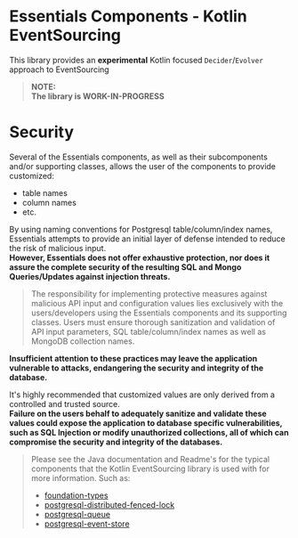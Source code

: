 # Essentials Components - Kotlin EventSourcing

This library provides an **experimental** Kotlin focused `Decider`/`Evolver` approach to EventSourcing

> **NOTE:**  
> **The library is WORK-IN-PROGRESS**


# Security
Several of the Essentials components, as well as their subcomponents and/or supporting classes, allows the user of the components to provide customized:
- table names
- column names
- etc.

By using naming conventions for Postgresql table/column/index names, Essentials attempts to provide an initial layer of defense intended to reduce the risk of malicious input.    
**However, Essentials does not offer exhaustive protection, nor does it assure the complete security of the resulting SQL and Mongo Queries/Updates against injection threats.**
> The responsibility for implementing protective measures against malicious API input and configuration values lies  exclusively with the users/developers using the Essentials components and its supporting classes.
> Users must ensure thorough sanitization and validation of API input parameters,  SQL table/column/index names as well as MongoDB collection names.

**Insufficient attention to these practices may leave the application vulnerable to attacks, endangering the security and integrity of the database.**

It's highly recommended that customized values are only derived from a controlled and trusted source.  
**Failure on the users behalf to adequately sanitize and validate these values could expose the application to database specific vulnerabilities, such as SQL Injection or
modify unauthorized collections, all of which can compromise the security and integrity of the databases.**

> Please see the Java documentation and Readme's for the typical components that the Kotlin EventSourcing library is used with for more information.
> Such as:
> - [foundation-types](foundation-types/README.md)
> - [postgresql-distributed-fenced-lock](postgresql-distributed-fenced-lock/README.md)
> - [postgresql-queue](postgresql-queue/README.md)
> - [postgresql-event-store](postgresql-event-store/README.md)
